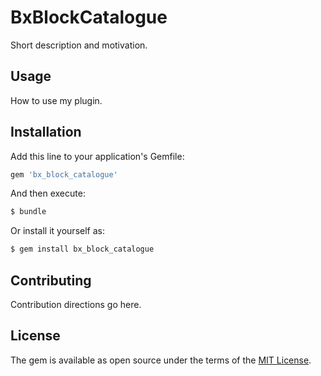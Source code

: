 # BxBlockCatalogue
Short description and motivation.

## Usage
How to use my plugin.

## Installation
Add this line to your application's Gemfile:

```ruby
gem 'bx_block_catalogue'
```

And then execute:
```bash
$ bundle
```

Or install it yourself as:
```bash
$ gem install bx_block_catalogue
```

## Contributing
Contribution directions go here.

## License
The gem is available as open source under the terms of the [MIT License](https://opensource.org/licenses/MIT).
